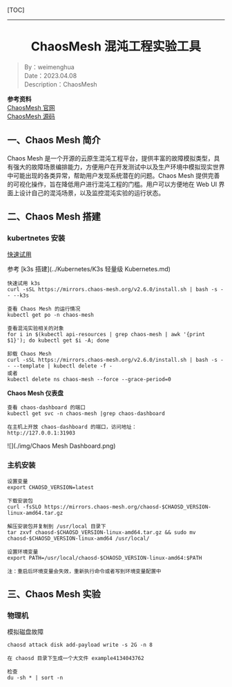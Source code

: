 [TOC]

---

<h1 align="center">ChaosMesh 混沌工程实验工具</h1>

> By：weimenghua  
> Date：2023.04.08  
> Description：ChaosMesh

**参考资料**  
[ChaosMesh 官网](https://chaos-mesh.org/zh/)    
[ChaosMesh 源码](https://github.com/chaos-mesh)



## 一、Chaos Mesh 简介

Chaos Mesh 是一个开源的云原生混沌工程平台，提供丰富的故障模拟类型，具有强大的故障场景编排能力，方便用户在开发测试中以及生产环境中模拟现实世界中可能出现的各类异常，帮助用户发现系统潜在的问题。Chaos Mesh 提供完善的可视化操作，旨在降低用户进行混沌工程的门槛。用户可以方便地在 Web UI 界面上设计自己的混沌场景，以及监控混沌实验的运行状态。



## 二、Chaos Mesh 搭建

### kubertnetes 安装

[快速试用](https://chaos-mesh.org/zh/docs/quick-start/)

参考 [k3s 搭建](../Kubernetes/K3s 轻量级 Kubernetes.md)

```
快速试用 k3s
curl -sSL https://mirrors.chaos-mesh.org/v2.6.0/install.sh | bash -s -- --k3s

查看 Chaos Mesh 的运行情况
kubectl get po -n chaos-mesh

查看混沌实验相关的对象
for i in $(kubectl api-resources | grep chaos-mesh | awk '{print $1}'); do kubectl get $i -A; done

卸载 Chaos Mesh
curl -sSL https://mirrors.chaos-mesh.org/v2.6.0/install.sh | bash -s -- --template | kubectl delete -f -
或者
kubectl delete ns chaos-mesh --force --grace-period=0
```

**Chaos Mesh 仪表盘**

```
查看 chaos-dashboard 的端口
kubectl get svc -n chaos-mesh |grep chaos-dashboard

在主机上开放 chaos-dashboard 的端口，访问地址：
http://127.0.0.1:31903
```

![](./img/Chaos Mesh Dashboard.png)

### 主机安装

```
设置变量
export CHAOSD_VERSION=latest

下载安装包
curl -fsSLO https://mirrors.chaos-mesh.org/chaosd-$CHAOSD_VERSION-linux-amd64.tar.gz

解压安装包并复制到 /usr/local 目录下
tar zxvf chaosd-$CHAOSD_VERSION-linux-amd64.tar.gz && sudo mv chaosd-$CHAOSD_VERSION-linux-amd64 /usr/local/

设置环境变量
export PATH=/usr/local/chaosd-$CHAOSD_VERSION-linux-amd64:$PATH

注：重启后环境变量会失效，重新执行命令或者写到环境变量配置中
```



## 三、Chaos Mesh 实验

### 物理机

模拟磁盘故障

```
chaosd attack disk add-payload write -s 2G -n 8

在 chaosd 目录下生成一个大文件 example4134043762

检查
du -sh * | sort -n
```

